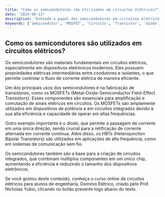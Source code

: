 ```yaml
---
title: "Como os semicondutores são utilizados em circuitos elétricos?"
date: "2024-09-13"
description: "Entenda o papel dos semicondutores em circuitos elétricos e como eles são aplicados em dispositivos como MOSFETs e diodos."
keywords: ['Semicondutor', 'MOSFET', 'Circuito', 'Transistor', 'diodo', 'HBT']
---
```


## Como os semicondutores são utilizados em circuitos elétricos?

Os semicondutores são materiais fundamentais em circuitos elétricos, especialmente em dispositivos eletrônicos modernos. Eles possuem propriedades elétricas intermediárias entre condutores e isolantes, o que permite controlar o fluxo de corrente elétrica de maneira eficiente. 

Um dos principais usos dos semicondutores é na fabricação de transistores, como os MOSFETs (Metal-Oxide-Semiconductor Field-Effect Transistors). Esses componentes são essenciais para amplificação e comutação de sinais elétricos em circuitos. Os MOSFETs são amplamente utilizados em dispositivos de potência e em circuitos integrados devido à sua alta eficiência e capacidade de operar em altas frequências.

Outro exemplo importante é o diodo, que permite a passagem de corrente em uma única direção, sendo crucial para a retificação de corrente alternada em corrente contínua. Além disso, os HBTs (Heterojunction Bipolar Transistors) são utilizados em aplicações de alta frequência, como em sistemas de comunicação sem fio.

Os semicondutores também são a base para a criação de circuitos integrados, que combinam múltiplos componentes em um único chip, aumentando a eficiência e reduzindo o tamanho dos dispositivos eletrônicos.

Se você gostou deste conteúdo, conheça o curso online de circuitos elétricos para alunos de engenharia, Domínio Elétrico, criado pelo Prof. Nicholas Yukio, clicando no botão presente logo abaixo do texto.